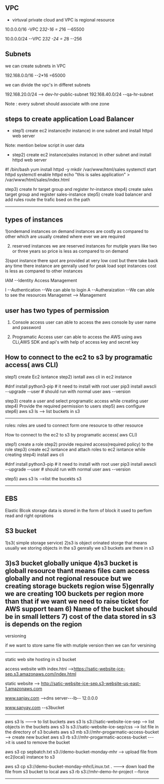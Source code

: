 ## VPC
- virtuval private cloud and VPC is regional resource

10.0.0.0/16  -VPC  2*32-16 = 2*16 --65500

10.0.0.0/24   --VPC 2*32 -24 = 2*8  --256

## Subnets
we can create subnets in VPC

192.168.0.0/16  --2*16 =65000 

we can divide the vpc's in differet subnets

192.168.20.0/24  --> dev-hr-public-subnet
192.168.40.0/24   --qa-hr-subnet

Note : every subnet should associate with one zone

## steps to create application Load Balancer
- step1)  create ec2 instance(hr instance) in one subnet 
and install httpd web server

Note: mention below script in user data


- step2)  create ec2 instance(sales instance) in other subnet 
and install httpd web server

#! /bin/bash
yum install httpd -y
mkdir /var/www/html/sales
systemctl start httpd
systemctl enable httpd
echo "this is sales application" > /var/www/html/sales/index.html

step3) create hr target group and register hr-instance
step4) create sales target group and register sales-instance
step5) create load balancer and add rules route the trafic bsed 
on the path

----------------------

types of instances
--------------
1)ondemand instances
on demand instances are costly as compared to other
which are usually created where ever we are required

2) reserved instances
 we are reserved instances for mutiple years like two or three years
so price is less as compared to on demand

3)spot instance
there spot are provided at very low cost but there take back any time 
there instance are genrally used for peak load
sopt instances cost is less as compared to other instances


IAM  --Identity Access Management

I  --Authentication --We can able to login
A  --Autheraization   --We can able to see the resources
Managemet  --> Management

user has two types of permission
----------------------
1) Console access
user can able to access the aws console by user name and password

2) Programatic Access
user can able to access the AWS using aws CLi,AWS SDK and api's with 
help of access key and secret key



How to connect to the ec2 to s3 by programatic access( aws CLI)
---------------------------
step1) create Ec2 isntance
step2) isntall aws cli in ec2 instance

#dnf install python3-pip  # it  need to install with root user
pip3 install awscli --upgrade --user  # should run with normal user
aws --version

step3) create a user and select programatic access while creating user
step4) Provide the required permission to users
step5) aws configure
step6) aws s3 ls --> list buckets in s3

-------------------------------

roles: roles are used to connect form one resource to other resource


How to connect to the ec2 to s3 by programatic access( aws CLI)

step1) create a role
step2) provide required access(required policy) to the role
step3) create ec2 isntance and attach roles to ec2 isntance while creating
step4)  install aws cli

#dnf install python3-pip  # it  need to install with root user
pip3 install awscli --upgrade --user  # should run with normal user
aws --version

step5) aws s3 ls  -->list the bucekts s3

-------------------------------
EBS
----
Elastic Blcok storage
data is stored in the form of block
it used to perfom read and right oprations

S3 bucket
---------
1)s3( simple storage service)
2)s3 is object orinated storge that means usually we storing objects in the s3
genrally we s3 buckets are there in s3

3)s3 bucket globally unique
4)s3 bucket is globall resource thant means files cam access globally and not regional resouce but we creating
storage buckets region wise
5)genrally we are creating 100 buckets per region more than that if we 
want we need to raise ticket for AWS support team
6) Name of the bucket should be in small letters
7) cost of the data stored in s3 is depends on the region
------------------
versioning

if we want to store same file with mutiple version then we can
for versining

------------
static web site hosting in s3 bucket

access website with index.htnl 
-->https://satic-website-ice-sep.s3.amazonaws.com/index.html

static website -->
http://satic-website-ice-sep.s3-website-us-east-1.amazonaws.com 

www.sanjay.com -->dns server---lb-- 12.0.0.0

www.sanyay.com  --s3bucket


------------

aws s3 ls ---> to list buckets
aws s3 ls s3://satic-website-ice-sep  --> list objects in the buckets
aws s3 ls s3://satic-website-ice-sep/css --> list file in the directory of s3 bcukets
aws s3 mb s3://mhr-progarmatic-access-bucket  --> create new bucket
aws s3 rb s3://mhr-progarmatic-access-bucket --->it is used to remove the bucket

aws s3 cp sepbatch.txt s3://demo-bucket-monday-mhr  --> upload
file from ec2(local) instance to s3

aws s3 cp s3://demo-bucket-monday-mhr/Linux.txt . ---> down
load the file from s3 bucket to local
aws s3 rb s3://mhr-demo-hr-project --force

-------------------





































